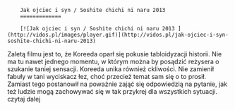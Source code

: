 
        Jak ojciec i syn / Soshite chichi ni naru 2013 
        =============
        
        [![Jak ojciec i syn / Soshite chichi ni naru 2013 ](http://vidos.pl/images/player.gif)](http://vidos.pl/jak-ojciec-i-syn-soshite-chichi-ni-naru-2013)
        
        
 Zaletą filmu jest to, że Koreeda oparł się pokusie tabloidyzacji historii. Nie ma tu nawet jednego momentu, w którym można by posądzić reżysera o szukanie taniej sensacji. Koreeda unika również ckliwości. Nie zamienił fabuły w tani wyciskacz łez, choć przecież temat sam się o to prosił. Zamiast tego postanowił na poważnie zająć się odpowiedzią na pytanie, jak też ludzie mogą zachowywać się w tak przykrej dla wszystkich sytuacji. czytaj dalej
    